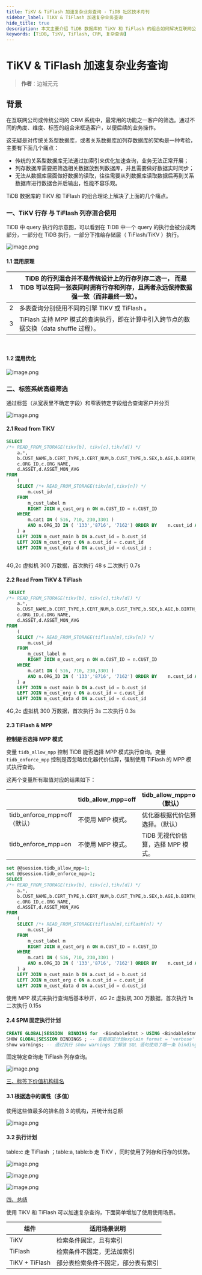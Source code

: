 ```yaml
---
title: TiKV & TiFlash 加速复杂业务查询 - TiDB 社区技术月刊
sidebar_label: TiKV & TiFlash 加速复杂业务查询
hide_title: true
description: 本文主要介绍 TiDB 数据库的 TiKV 和 TiFlash 的组合如何解决互联网公司或传统公司的 CRM 系统中客户的筛选功能上的一些痛点。
keywords: [TiDB, TiKV, TiFlash, CRM, 复杂查询]
---
```


# TiKV & TiFlash 加速复杂业务查询

> **作者**：边城元元

## 背景

在互联网公司或传统公司的 CRM 系统中，最常用的功能之一客户的筛选。通过不同的角度、维度、标签的组合来框选客户，以便后续的业务操作。

这无疑是对传统关系型数据库，或者关系数据库加列存数据库的架构是一种考验，主要有下面几个痛点：

- 传统的关系型数据库无法通过加索引来优化加速查询，业务无法正常开展；
- 列存数据库需要把筛选相关数据放到列数据库，并且需要做好数据实时同步；
- 无法从数据库层面做好数据的读取，往往需要从列数据库读取数据后再到关系数据库进行数据合并后输出，性能不容乐观。

TiDB 数据库的 TiKV 和 TiFlash 的组合理论上解决了上面的几个痛点。

### 一、TiKV 行存 与 TiFlash 列存混合使用

TiDB 中 query 执行的示意图，可以看到在 TiDB 中一个 query 的执行会被分成两部分，一部分在 TiDB 执行，一部分下推给存储层（ TiFlash/TiKV ）执行。

![image.png](https://tidb-blog.oss-cn-beijing.aliyuncs.com/media/image-1657792339094.png)

#### 1.1 混用原理

| 1    | TiDB 的行列混合并不是传统设计上的行存列存二选一， 而是 TiDB 可以在同一张表同时拥有行存和列存，且两者永远保持数据强一致（而非最终一致）。 |
| ---- | ------------------------------------------------------------ |
| 2    | 多表查询分别使用不同的引擎 TIKV 或 TiFlash 。                |
| 3    | TiFlash 支持 MPP 模式的查询执行，即在计算中引入跨节点的数据交换（data shuffle 过程）。 |

​     

#### 1.2 混用优化

![image.png](https://tidb-blog.oss-cn-beijing.aliyuncs.com/media/image-1657792559953.png)



### 二、标签系统高级筛选

通过标签（从宽表里不确定字段）和窄表特定字段组合查询客户并分页

![image.png](https://tidb-blog.oss-cn-beijing.aliyuncs.com/media/image-1657792574052.png)

#### 2.1 Read from TiKV

```sql
SELECT 
/*+ READ_FROM_STORAGE(tikv[b], tikv[c],tikv[d]) */
	a.*,
	b.CUST_NAME,b.CERT_TYPE,b.CERT_NUM,b.CUST_TYPE,b.SEX,b.AGE,b.BIRTH_DT,
	c.ORG_ID,c.ORG_NAME,
	d.ASSET,d.ASSET_MON_AVG 
FROM
	(
	SELECT /*+ READ_FROM_STORAGE(tikv[m],tikv[n]) */
		m.cust_id 
	FROM
		m_cust_label m
		RIGHT JOIN m_cust_org n ON m.CUST_ID = n.CUST_ID 
	WHERE
		m.cat1 IN ( 516, 710, 230,3301 ) 
		AND n.ORG_ID IN ( '133','8716', '7162') ORDER BY	n.cust_id ASC 	LIMIT 100 
	) a
	LEFT JOIN m_cust_main b ON a.cust_id = b.cust_id
	LEFT JOIN m_cust_org c ON a.cust_id = c.cust_id
	LEFT JOIN m_cust_data d ON a.cust_id = d.cust_id ;
	
```

4G,2c 虚拟机 300 万数据，首次执行 48 s  二次执行 0.7s

#### 2.2 Read From TiKV & TiFlash

```sql
 SELECT 
/*+ READ_FROM_STORAGE(tikv[b], tikv[c],tikv[d]) */
	a.*,
	b.CUST_NAME,b.CERT_TYPE,b.CERT_NUM,b.CUST_TYPE,b.SEX,b.AGE,b.BIRTH_DT,
	c.ORG_ID,c.ORG_NAME,
	d.ASSET,d.ASSET_MON_AVG 
FROM
	(
	SELECT /*+ READ_FROM_STORAGE(tiflash[m],tikv[n]) */
		m.cust_id 
	FROM
		m_cust_label m
		RIGHT JOIN m_cust_org n ON m.CUST_ID = n.CUST_ID 
	WHERE
		m.cat1 IN ( 516, 710, 230,3301 ) 
		AND n.ORG_ID IN ( '133','8716', '7162') ORDER BY	n.cust_id ASC 	LIMIT 100 
	) a
	LEFT JOIN m_cust_main b ON a.cust_id = b.cust_id
	LEFT JOIN m_cust_org c ON a.cust_id = c.cust_id
	LEFT JOIN m_cust_data d ON a.cust_id = d.cust_id 
```

4G,2c 虚拟机 300 万数据，首次执行 3s  二次执行 0.3s

#### 2.3 TiFlash & MPP

**控制是否选择 MPP 模式**

变量 `tidb_allow_mpp` 控制 TiDB 能否选择 MPP 模式执行查询。变量 `tidb_enforce_mpp` 控制是否忽略优化器代价估算，强制使用 TiFlash 的 MPP 模式执行查询。

这两个变量所有取值对应的结果如下：

|                              | tidb_allow_mpp=off | tidb_allow_mpp=on（默认）          |
| ---------------------------- | ------------------ | ---------------------------------- |
| tidb_enforce_mpp=off（默认） | 不使用 MPP 模式。  | 优化器根据代价估算选择。（默认）   |
| tidb_enforce_mpp=on          | 不使用 MPP 模式。  | TiDB 无视代价估算，选择 MPP 模式。 |

```sql
set @@session.tidb_allow_mpp=1;
set @@session.tidb_enforce_mpp=1;
SELECT 
/*+ READ_FROM_STORAGE(tikv[b], tikv[c],tikv[d]) */
	a.*,
	b.CUST_NAME,b.CERT_TYPE,b.CERT_NUM,b.CUST_TYPE,b.SEX,b.AGE,b.BIRTH_DT,
	c.ORG_ID,c.ORG_NAME,
	d.ASSET,d.ASSET_MON_AVG 
FROM
	(
	SELECT /*+ READ_FROM_STORAGE(tiflash[m],tiflash[n]) */
		m.cust_id 
	FROM
		m_cust_label m
		RIGHT JOIN m_cust_org n ON m.CUST_ID = n.CUST_ID 
	WHERE
		m.cat1 IN ( 516, 710, 230,3301 ) 
		AND n.ORG_ID IN ( '133','8716', '7162') ORDER BY	n.cust_id ASC 	LIMIT 100 
	) a
	LEFT JOIN m_cust_main b ON a.cust_id = b.cust_id
	LEFT JOIN m_cust_org c ON a.cust_id = c.cust_id
	LEFT JOIN m_cust_data d ON a.cust_id = d.cust_id 
```

使用 MPP 模式来执行查询后基本秒开，4G 2c 虚拟机 300 万数据，首次执行 1s  二次执行 0.15s

#### 2.4 SPM 固定执行计划

```sql
CREATE GLOBAL|SESSION  BINDING for	<BindableStmt > USING <BindableStmt2>
SHOW GLOBAL|SESSION BINDINGS ; -- 查看绑定计划explain format = 'verbose' <BindableStmt2>;
show warnings; -- 通过执行 show warnings 了解该 SQL 语句使用了哪一条 binding
```

固定特定查询走 TiFlash 列存查询。

![image.png](https://tidb-blog.oss-cn-beijing.aliyuncs.com/media/image-1657792594037.png)

[三、标签下价值机构排名](https://tidb.net/blog/34dcd203#三、标签下价值机构排名)

#### 3.1 根据选中的属性（多值）

使用这些值最多的排名前 3 的机构，并统计出总额

![image.png](https://tidb-blog.oss-cn-beijing.aliyuncs.com/media/image-1657792611578.png)

#### 3.2 执行计划

table:c 走 TiFlash ；table:a, table:b 走 TiKV ，同时使用了列存和行存的优势。

![image.png](https://tidb-blog.oss-cn-beijing.aliyuncs.com/media/image-1657792618459.png)

![image.png](https://tidb-blog.oss-cn-beijing.aliyuncs.com/media/image-1657792627661.png)

![image.png](https://tidb-blog.oss-cn-beijing.aliyuncs.com/media/image-1657792633981.png)

[四、总结](https://tidb.net/blog/34dcd203#四、总结)

使用 TiKV 和 TiFlash 可以加速复杂查询，下面简单增加了使用使用场景。

| **组件**       | **适用场景说明**                   |
| -------------- | ---------------------------------- |
| TiKV           | 检索条件固定，且有索引             |
| TiFlash        | 检索条件不固定，无法加索引         |
| TiKV + TiFlash | 部分表检索条件不固定，部分表有索引 |